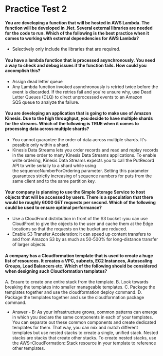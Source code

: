 # Practice Test 2

#### You are developing a function that will be hosted in AWS Lambda. The function will be developed in .Net. Several external libraries are needed for the code to run. Which of the following is the best practice when it comes to working with external dependencies for AWS Lambda?
- Selectively only include the libraries that are required.

#### You have a lambda function that is processed asynchronously. You need a way to check and debug issues if the function fails. How could you accomplish this?
- Assign dead letter queue
- Any Lambda function invoked asynchronously is retried twice before the event is discarded. If the retries fail and you're unsure why, use Dead Letter Queues (DLQ) to direct unprocessed events to an Amazon SQS queue to analyze the failure.

#### You are developing an application that is going to make use of Amazon Kinesis. Due to the high throughput, you decide to have multiple shards for the streams. Which of the following is TRUE when it comes to processing data across multiple shards?
- You cannot guarantee the order of data across multiple shards. It's possible only within a shard.
- Kinesis Data Streams lets you order records and read and replay records in the same order to many Kinesis Data Streams applications. To enable write ordering, Kinesis Data Streams expects you to call the PutRecord API to write serially to a shard while using the sequenceNumberForOrdering parameter. Setting this parameter guarantees strictly increasing of sequence numbers for puts from the same client and to the same partition key.

#### Your company is planning to use the Simple Storage Service to host objects that will be accessed by users. There is a speculation that there would be roughly 6000 GET requests per second. Which of the following could be used to ensure optimal performance?
- Use a CloudFront distribution in front of the S3 bucket :you can use CloudFront to give the objects to the user and cache them at the Edge locations so that the requests on the bucket are reduced.
- Enable S3 Transfer Acceleration: it can speed up content transfers to and from Amazon S3 by as much as 50-500% for long-distance transfer of larger objects.

#### A company has a Cloudformation template that is used to create a huge list of resources. It creates a VPC, subnets, EC2 Instances, Autoscaling Groups, Load Balancers etc. Which of the following should be considered when designing such Cloudformation templates?

A. Ensure to create one entire stack from the template.
B. Look towards breaking the templates into smaller manageable templates.
C. Package the templates together and use the cloudformation deploy command.
D. Package the templates together and use the cloudformation package command.

- Answer - B: As your infrastructure grows, common patterns can emerge in which you declare the same components in each of your templates. You can separate out these common components and create dedicated templates for them. That way, you can mix and match different templates but use nested stacks to create a single, unified stack. Nested stacks are stacks that create other stacks. To create nested stacks, use the AWS::CloudFormation::Stack resource in your template to reference other templates.